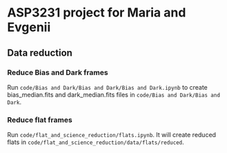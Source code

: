 # ASP3231 project for Maria and Evgenii

## Data reduction

### Reduce Bias and Dark frames

Run `code/Bias and Dark/Bias and Dark/Bias and Dark.ipynb` to create bias_median.fits and dark_median.fits files in `code/Bias and Dark/Bias and Dark`.

### Reduce flat frames

Run `code/flat_and_science_reduction/flats.ipynb`. It will create reduced flats in `code/flat_and_science_reduction/data/flats/reduced`.
